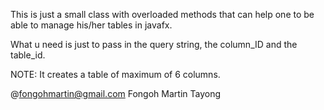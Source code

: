 This is just a small class with overloaded methods
that can help one to be able to manage his/her tables
in javafx.

What u need is just to pass in the query string, the column_ID 
and the table_id. 

NOTE:
    It creates a table of maximum of 6 columns.

@fongohmartin@gmail.com
Fongoh Martin Tayong
